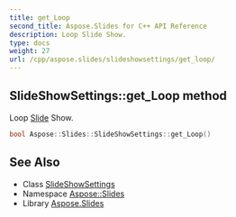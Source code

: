 ```yaml
---
title: get_Loop
second_title: Aspose.Slides for C++ API Reference
description: Loop Slide Show.
type: docs
weight: 27
url: /cpp/aspose.slides/slideshowsettings/get_loop/
---
```

## SlideShowSettings::get_Loop method


Loop [Slide](../../slide/) Show.

```cpp
bool Aspose::Slides::SlideShowSettings::get_Loop()
```

## See Also

* Class [SlideShowSettings](../)
* Namespace [Aspose::Slides](../../)
* Library [Aspose.Slides](../../../)
